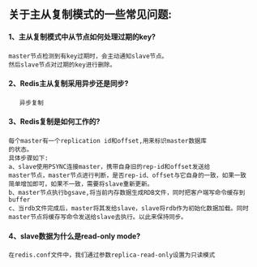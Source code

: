 
## 关于主从复制模式的一些常见问题:

#### 1、主从复制模式中从节点如何处理过期的key?
    
    master节点检测到有key过期时，会主动通知slave节点。
    然后slave节点对过期的key进行删除。
    
#### 2、Redis主从复制采用异步还是同步?

       异步复制
    
#### 3、Redis复制是如何工作的?
   
    每个master有一个replication id和offset,用来标识master数据库
    的状态。
    具体步骤如下:
    a、slave使用PSYNC连接master，携带自身旧的rep-id和offset发送给
    master节点，master节点进行判断，是否rep-id、offset与它自身的一致，如果一致
    简单增加即可，如果不一致，需要将slave重新更新。
    b、master节点执行bgsave,将当前内存数据生成RDB文件，同时把客户端写命令缓存到
    buffer
    c、当rdb文件完成后，master将其发给slave，slave将rdb作为初始化数据加载。同时
    master节点将缓存写命令发送给slave去执行。以此来保持同步。
    
#### 4、slave数据为什么是read-only mode?
    
    在redis.conf文件中，我们通过参数replica-read-only设置为只读模式
    